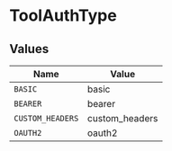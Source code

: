 # ToolAuthType


## Values

| Name             | Value            |
| ---------------- | ---------------- |
| `BASIC`          | basic            |
| `BEARER`         | bearer           |
| `CUSTOM_HEADERS` | custom_headers   |
| `OAUTH2`         | oauth2           |